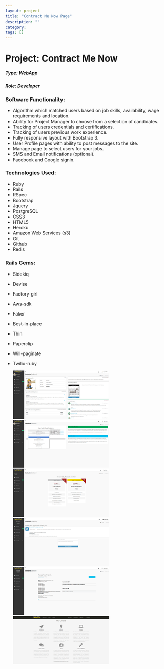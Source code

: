 ```yaml
---
layout: project 
title: "Contract Me Now Page"
description: ""
category: 
tags: []
---
```

# Project: Contract Me Now

##### Type: WebApp

##### Role: Developer

### Software Functionality: 
- Algorithm which matched users based on job skills, availability, wage requirements and location.
- Ability for Project Manager to choose from a selection of candidates.
- Tracking of users credentials and certifications.
- Tracking of users previous work experience.
- Fully responsive layout with Bootstrap 3.
- User Profile pages with ability to post messages to the site.
- Manage page to select users for your jobs. 
- SMS and Email notifications (optional).
- Facebook and Google signin.

### Technologies Used:
- Ruby
- Rails
- RSpec
- Bootstrap 
- Jquery
- PostgreSQL
- CSS3
- HTML5
- Heroku
- Amazon Web Services (s3)
- Git
- Github
- Redis

### Rails Gems: 
- Sidekiq
- Devise
- Factory-girl
- Aws-sdk
- Faker
- Best-in-place
- Thin
- Paperclip
- Will-paginate
- Twilio-ruby

  <div class="row top-buffer">
    <div class="col-xs-6">
      <a href="cmn1.png">
        <img src="cmn1_small.png" height="150" width="300"></img>
      </a>
    </div>
    <div class="col-xs-6">
      <a href="cmn2.png">
        <img src="cmn2_small.png" height="150" width="300"></img>
      </a>
    </div>
  </div>

  <div class="row top-buffer">
    <div class="col-xs-6">
      <a href="cmn3.png">
        <img src="cmn3_small.png" height="150" width="300"></img>
      </a>
    </div>
    <div class="col-xs-6">
      <a href="cmn4.png">
        <img src="cmn4_small.png" height="150" width="300"></img>
      </a>
    </div>
  </div>

  <div class="row top-buffer">
    <div class="col-xs-6">
      <a href="cmn5.png">
        <img src="cmn5_small.png" height="150" width="300"></img>
      </a>
    </div>
    <div class="col-xs-6">
      <a href="cmn6.png">
        <img src="cmn6_small.png" height="150" width="300"></img>
      </a>
    </div>
  </div>
